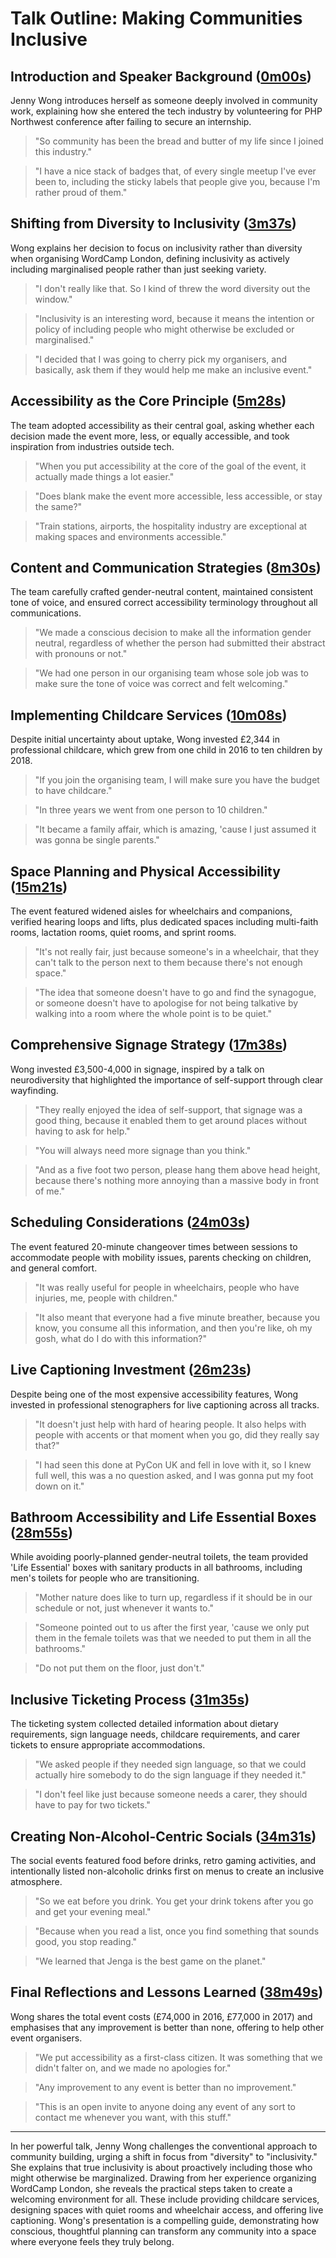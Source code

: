 # Talk Outline: Making Communities Inclusive

## Introduction and Speaker Background ([0m00s](https://www.youtube.com/watch?v=2BWp3QX0sNE&t=0s))
Jenny Wong introduces herself as someone deeply involved in community work, explaining how she entered the tech industry by volunteering for PHP Northwest conference after failing to secure an internship.

> "So community has been the bread and butter of my life since I joined this industry."

> "I have a nice stack of badges that, of every single meetup I've ever been to, including the sticky labels that people give you, because I'm rather proud of them."

## Shifting from Diversity to Inclusivity ([3m37s](https://www.youtube.com/watch?v=2BWp3QX0sNE&t=217s))
Wong explains her decision to focus on inclusivity rather than diversity when organising WordCamp London, defining inclusivity as actively including marginalised people rather than just seeking variety.

> "I don't really like that. So I kind of threw the word diversity out the window."

> "Inclusivity is an interesting word, because it means the intention or policy of including people who might otherwise be excluded or marginalised."

> "I decided that I was going to cherry pick my organisers, and basically, ask them if they would help me make an inclusive event."

## Accessibility as the Core Principle ([5m28s](https://www.youtube.com/watch?v=2BWp3QX0sNE&t=328s))
The team adopted accessibility as their central goal, asking whether each decision made the event more, less, or equally accessible, and took inspiration from industries outside tech.

> "When you put accessibility at the core of the goal of the event, it actually made things a lot easier."

> "Does blank make the event more accessible, less accessible, or stay the same?"

> "Train stations, airports, the hospitality industry are exceptional at making spaces and environments accessible."

## Content and Communication Strategies ([8m30s](https://www.youtube.com/watch?v=2BWp3QX0sNE&t=510s))
The team carefully crafted gender-neutral content, maintained consistent tone of voice, and ensured correct accessibility terminology throughout all communications.

> "We made a conscious decision to make all the information gender neutral, regardless of whether the person had submitted their abstract with pronouns or not."

> "We had one person in our organising team whose sole job was to make sure the tone of voice was correct and felt welcoming."

## Implementing Childcare Services ([10m08s](https://www.youtube.com/watch?v=2BWp3QX0sNE&t=608s))
Despite initial uncertainty about uptake, Wong invested £2,344 in professional childcare, which grew from one child in 2016 to ten children by 2018.

> "If you join the organising team, I will make sure you have the budget to have childcare."

> "In three years we went from one person to 10 children."

> "It became a family affair, which is amazing, 'cause I just assumed it was gonna be single parents."

## Space Planning and Physical Accessibility ([15m21s](https://www.youtube.com/watch?v=2BWp3QX0sNE&t=921s))
The event featured widened aisles for wheelchairs and companions, verified hearing loops and lifts, plus dedicated spaces including multi-faith rooms, lactation rooms, quiet rooms, and sprint rooms.

> "It's not really fair, just because someone's in a wheelchair, that they can't talk to the person next to them because there's not enough space."

> "The idea that someone doesn't have to go and find the synagogue, or someone doesn't have to apologise for not being talkative by walking into a room where the whole point is to be quiet."

## Comprehensive Signage Strategy ([17m38s](https://www.youtube.com/watch?v=2BWp3QX0sNE&t=1058s))
Wong invested £3,500-4,000 in signage, inspired by a talk on neurodiversity that highlighted the importance of self-support through clear wayfinding.

> "They really enjoyed the idea of self-support, that signage was a good thing, because it enabled them to get around places without having to ask for help."

> "You will always need more signage than you think."

> "And as a five foot two person, please hang them above head height, because there's nothing more annoying than a massive body in front of me."

## Scheduling Considerations ([24m03s](https://www.youtube.com/watch?v=2BWp3QX0sNE&t=1443s))
The event featured 20-minute changeover times between sessions to accommodate people with mobility issues, parents checking on children, and general comfort.

> "It was really useful for people in wheelchairs, people who have injuries, me, people with children."

> "It also meant that everyone had a five minute breather, because you know, you consume all this information, and then you're like, oh my gosh, what do I do with this information?"

## Live Captioning Investment ([26m23s](https://www.youtube.com/watch?v=2BWp3QX0sNE&t=1583s))
Despite being one of the most expensive accessibility features, Wong invested in professional stenographers for live captioning across all tracks.

> "It doesn't just help with hard of hearing people. It also helps with people with accents or that moment when you go, did they really say that?"

> "I had seen this done at PyCon UK and fell in love with it, so I knew full well, this was a no question asked, and I was gonna put my foot down on it."

## Bathroom Accessibility and Life Essential Boxes ([28m55s](https://www.youtube.com/watch?v=2BWp3QX0sNE&t=1735s))
While avoiding poorly-planned gender-neutral toilets, the team provided 'Life Essential' boxes with sanitary products in all bathrooms, including men's toilets for people who are transitioning.

> "Mother nature does like to turn up, regardless if it should be in our schedule or not, just whenever it wants to."

> "Someone pointed out to us after the first year, 'cause we only put them in the female toilets was that we needed to put them in all the bathrooms."

> "Do not put them on the floor, just don't."

## Inclusive Ticketing Process ([31m35s](https://www.youtube.com/watch?v=2BWp3QX0sNE&t=1895s))
The ticketing system collected detailed information about dietary requirements, sign language needs, childcare requirements, and carer tickets to ensure appropriate accommodations.

> "We asked people if they needed sign language, so that we could actually hire somebody to do the sign language if they needed it."

> "I don't feel like just because someone needs a carer, they should have to pay for two tickets."

## Creating Non-Alcohol-Centric Socials ([34m31s](https://www.youtube.com/watch?v=2BWp3QX0sNE&t=2071s))
The social events featured food before drinks, retro gaming activities, and intentionally listed non-alcoholic drinks first on menus to create an inclusive atmosphere.

> "So we eat before you drink. You get your drink tokens after you go and get your evening meal."

> "Because when you read a list, once you find something that sounds good, you stop reading."

> "We learned that Jenga is the best game on the planet."

## Final Reflections and Lessons Learned ([38m49s](https://www.youtube.com/watch?v=2BWp3QX0sNE&t=2329s))
Wong shares the total event costs (£74,000 in 2016, £77,000 in 2017) and emphasises that any improvement is better than none, offering to help other event organisers.

> "We put accessibility as a first-class citizen. It was something that we didn't falter on, and we made no apologies for."

> "Any improvement to any event is better than no improvement."

> "This is an open invite to anyone doing any event of any sort to contact me whenever you want, with this stuff."

---

In her powerful talk, Jenny Wong challenges the conventional approach to community building, urging a shift in focus from "diversity" to "inclusivity." She explains that true inclusivity is about proactively including those who might otherwise be marginalized. Drawing from her experience organizing WordCamp London, she reveals the practical steps taken to create a welcoming environment for all. These include providing childcare services, designing spaces with quiet rooms and wheelchair access, and offering live captioning. Wong's presentation is a compelling guide, demonstrating how conscious, thoughtful planning can transform any community into a space where everyone feels they truly belong.
